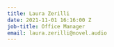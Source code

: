 ```yaml
---
title: Laura Zerilli
date: 2021-11-01 16:16:00 Z
job-title: Office Manager
email: laura.zerilli@novel.audio
---
```


